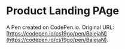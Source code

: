 # Product Landing PAge

A Pen created on CodePen.io. Original URL: [https://codepen.io/cs19go/pen/BajejaN](https://codepen.io/cs19go/pen/BajejaN).


